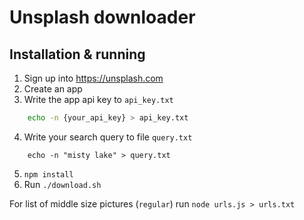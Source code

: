 # Unsplash downloader

## Installation & running

1. Sign up into https://unsplash.com
2. Create an app
3. Write the app api key to `api_key.txt`

```bash
	echo -n {your_api_key} > api_key.txt
```

4. Write your search query to file `query.txt`

```
	echo -n "misty lake" > query.txt
```

5. `npm install`
6. Run `./download.sh`

For list of middle size pictures (`regular`) run `node urls.js > urls.txt`
